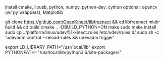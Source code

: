 install cmake, libusb, python, numpy, python-dev, cython
optional: opencv (w/ py wrappers), Matplotlib

git clone https://github.com/OpenKinect/libfreenect && cd libfreenect
mkdir build && cd build
cmake .. -DBUILD_PYTHON=ON
make
sudo make install
sudo cp ../platform/linux/udev/51-kinect.rules /etc/udev/rules.d/
sudo sh -c 'udevadm control --reload-rules && udevadm trigger'


export LD_LIBRARY_PATH="/usr/local/lib"
export PYTHONPATH="/usr/local/lib/python3.6/site-packages/"

